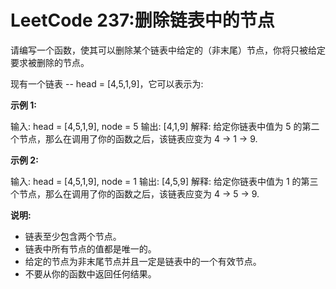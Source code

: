 # LeetCode 237:删除链表中的节点
请编写一个函数，使其可以删除某个链表中给定的（非末尾）节点，你将只被给定要求被删除的节点。

现有一个链表 -- head = [4,5,1,9]，它可以表示为:

**示例 1:**

输入: head = [4,5,1,9], node = 5
输出: [4,1,9]
解释: 给定你链表中值为 5 的第二个节点，那么在调用了你的函数之后，该链表应变为 4 -> 1 -> 9.


**示例 2:**

输入: head = [4,5,1,9], node = 1
输出: [4,5,9]
解释: 给定你链表中值为 1 的第三个节点，那么在调用了你的函数之后，该链表应变为 4 -> 5 -> 9.


 

**说明:**


-  链表至少包含两个节点。
-  链表中所有节点的值都是唯一的。
-  给定的节点为非末尾节点并且一定是链表中的一个有效节点。
-  不要从你的函数中返回任何结果。
